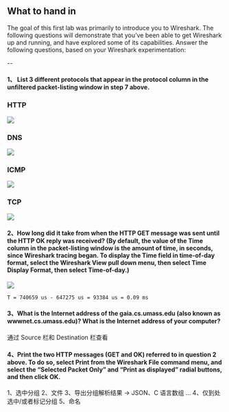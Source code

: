 ## What to hand in 
The goal of this first lab was primarily to introduce you to Wireshark. The following questions will demonstrate that you’ve been able to get Wireshark up and running, and have explored some of its capabilities. Answer the following questions, based on your Wireshark experimentation: 

--

#### 1、 List 3 different protocols that appear in the protocol column in the unfiltered packet-listing window in step 7 above. 

### HTTP

![](https://github.com/YangXiaoHei/Networking/blob/master/01%20计算机网络和因特网/images/wireshake_http.png)

### DNS

![](https://github.com/YangXiaoHei/Networking/blob/master/01%20计算机网络和因特网/images/wireshake_dns.png)

### ICMP

![](https://github.com/YangXiaoHei/Networking/blob/master/01%20计算机网络和因特网/images/wireshake_icmp.png)

### TCP

![](https://github.com/YangXiaoHei/Networking/blob/master/01%20计算机网络和因特网/images/wireshake_tcp.png)


#### 2、How long did it take from when the HTTP GET message was sent until the HTTP OK reply was received? (By default, the value of the Time column in the packet-listing window is the amount of time, in seconds, since Wireshark tracing began.  To display the Time field in time-of-day format, select the Wireshark View pull down menu, then select Time Display Format, then select Time-of-day.) 

![](https://github.com/YangXiaoHei/Networking/blob/master/01%20计算机网络和因特网/images/wireshake_time.png)

`T = 740659 us - 647275 us = 93384 us = 0.09 ms`

#### 3、What is the Internet address of the gaia.cs.umass.edu (also known as wwwnet.cs.umass.edu)?  What is the Internet address of your computer? 

通过 Source 栏和 Destination 栏查看

#### 4、Print the two HTTP messages (GET and OK) referred to in question 2 above. To do so, select Print from the Wireshark File command menu, and select the “Selected Packet Only” and “Print as displayed” radial buttons, and then click OK. 

 1、选中分组
 2、文件
 3、导出分组解析结果 -> JSON、C 语言数组 ...
 4、仅到处选中/或者标记分组
 5、命名
